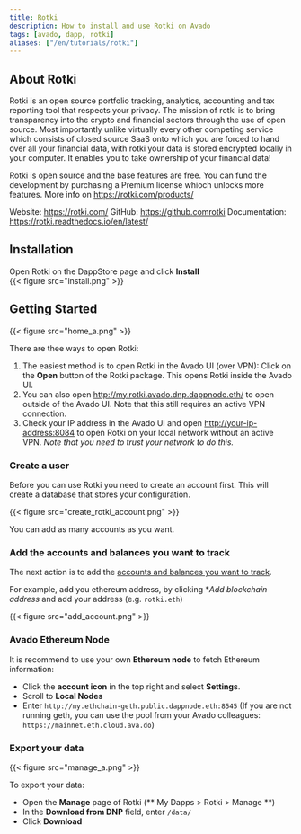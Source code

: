 ```yaml
---
title: Rotki
description: How to install and use Rotki on Avado
tags: [avado, dapp, rotki]
aliases: ["/en/tutorials/rotki"]
---
```


## About Rotki

Rotki is an open source portfolio tracking, analytics, accounting and tax reporting tool that respects your privacy. The mission of rotki is to bring transparency into the crypto and financial sectors through the use of open source. Most importantly unlike virtually every other competing service which consists of closed source SaaS onto which you are forced to hand over all your financial data, with rotki your data is stored encrypted locally in your computer. It enables you to take ownership of your financial data!

Rotki is open source and the base features are free. You can fund the development by purchasing a Premium license whioch unlocks more features. More info on https://rotki.com/products/

Website: <https://rotki.com/>
GitHub: <https://github.comrotki>
Documentation: <https://rotki.readthedocs.io/en/latest/>

## Installation

Open Rotki on the DappStore page and click **Install**  
 {{< figure src="install.png" >}}

## Getting Started

 {{< figure src="home_a.png" >}}

There are thee ways to open Rotki:
1. The easiest method is to open Rotki in the Avado UI (over VPN): Click on the **Open** button of the Rotki package. This opens Rotki inside the Avado UI.
2. You can also open <http://my.rotki.avado.dnp.dappnode.eth/> to open outside of the Avado UI. Note that this still requires an active VPN connection.
3. Check your IP address in the Avado UI and open <http://your-ip-address:8084> to open Rotki on your local network without an active VPN. *Note that you need to trust your network to do this.*

### Create a user

Before you can use Rotki you need to create an account first. This will create a database that stores your configuration.

 {{< figure src="create_rotki_account.png" >}}

You can add as many accounts as you want.

### Add the accounts and balances you want to track

The next action is to add the [accounts and balances you want to track](https://rotki.readthedocs.io/en/latest/usage_guide.html#tracking-accounts-and-balances). 

For example, add you ethereum address, by clicking **Add blockchain address* and add your address (e.g. `rotki.eth`)

 {{< figure src="add_account.png" >}}

### Avado Ethereum Node

It is recommend to use your own **Ethereum node** to fetch Ethereum information:

* Click the **account icon** in the top right and select **Settings**.
* Scroll to **Local Nodes**
* Enter `http://my.ethchain-geth.public.dappnode.eth:8545`
  (If you are not running geth, you can use the pool from your Avado colleagues: `https://mainnet.eth.cloud.ava.do`)


### Export your data

 {{< figure src="manage_a.png" >}}

To export your data:
* Open the **Manage** page of Rotki (** My Dapps > Rotki > Manage **)
* In the **Download from DNP** field, enter `/data/`
* Click **Download**